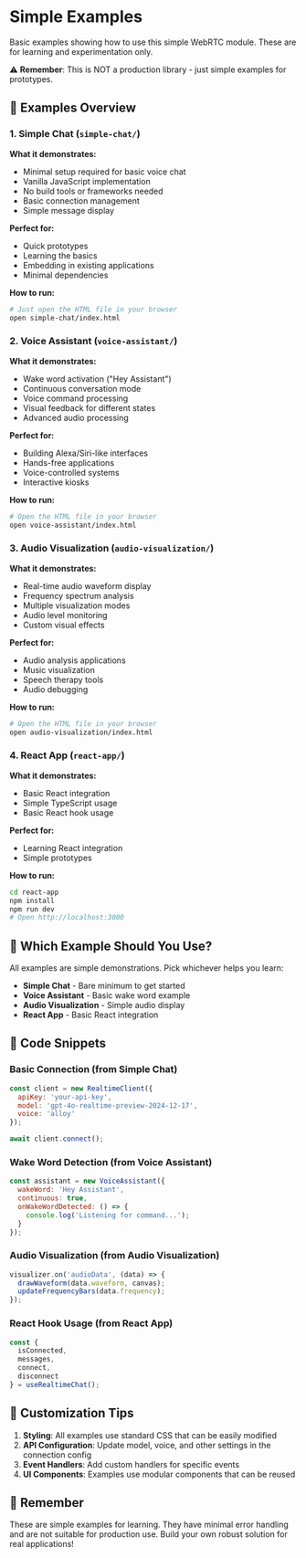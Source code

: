 # Simple Examples

Basic examples showing how to use this simple WebRTC module. These are for learning and experimentation only.

⚠️ **Remember**: This is NOT a production library - just simple examples for prototypes.

## 📁 Examples Overview

### 1. Simple Chat (`simple-chat/`)
**What it demonstrates:**
- Minimal setup required for basic voice chat
- Vanilla JavaScript implementation
- No build tools or frameworks needed
- Basic connection management
- Simple message display

**Perfect for:**
- Quick prototypes
- Learning the basics
- Embedding in existing applications
- Minimal dependencies

**How to run:**
```bash
# Just open the HTML file in your browser
open simple-chat/index.html
```

### 2. Voice Assistant (`voice-assistant/`)
**What it demonstrates:**
- Wake word activation ("Hey Assistant")
- Continuous conversation mode
- Voice command processing
- Visual feedback for different states
- Advanced audio processing

**Perfect for:**
- Building Alexa/Siri-like interfaces
- Hands-free applications
- Voice-controlled systems
- Interactive kiosks

**How to run:**
```bash
# Open the HTML file in your browser
open voice-assistant/index.html
```

### 3. Audio Visualization (`audio-visualization/`)
**What it demonstrates:**
- Real-time audio waveform display
- Frequency spectrum analysis
- Multiple visualization modes
- Audio level monitoring
- Custom visual effects

**Perfect for:**
- Audio analysis applications
- Music visualization
- Speech therapy tools
- Audio debugging

**How to run:**
```bash
# Open the HTML file in your browser
open audio-visualization/index.html
```

### 4. React App (`react-app/`)
**What it demonstrates:**
- Basic React integration
- Simple TypeScript usage
- Basic React hook usage

**Perfect for:**
- Learning React integration
- Simple prototypes

**How to run:**
```bash
cd react-app
npm install
npm run dev
# Open http://localhost:3000
```

## 🎯 Which Example Should You Use?

All examples are simple demonstrations. Pick whichever helps you learn:
- **Simple Chat** - Bare minimum to get started
- **Voice Assistant** - Basic wake word example
- **Audio Visualization** - Simple audio display
- **React App** - Basic React integration

## 📝 Code Snippets

### Basic Connection (from Simple Chat)
```javascript
const client = new RealtimeClient({
  apiKey: 'your-api-key',
  model: 'gpt-4o-realtime-preview-2024-12-17',
  voice: 'alloy'
});

await client.connect();
```

### Wake Word Detection (from Voice Assistant)
```javascript
const assistant = new VoiceAssistant({
  wakeWord: 'Hey Assistant',
  continuous: true,
  onWakeWordDetected: () => {
    console.log('Listening for command...');
  }
});
```

### Audio Visualization (from Audio Visualization)
```javascript
visualizer.on('audioData', (data) => {
  drawWaveform(data.waveform, canvas);
  updateFrequencyBars(data.frequency);
});
```

### React Hook Usage (from React App)
```typescript
const { 
  isConnected, 
  messages, 
  connect, 
  disconnect 
} = useRealtimeChat();
```

## 🔧 Customization Tips

1. **Styling**: All examples use standard CSS that can be easily modified
2. **API Configuration**: Update model, voice, and other settings in the connection config
3. **Event Handlers**: Add custom handlers for specific events
4. **UI Components**: Examples use modular components that can be reused

## 🐛 Remember

These are simple examples for learning. They have minimal error handling and are not suitable for production use. Build your own robust solution for real applications!